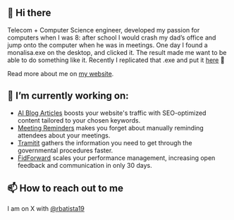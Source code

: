 ## 👋 Hi there

Telecom + Computer Science engineer, developed my passion for computers when I was 8: after school I would crash my dad’s office and jump onto the computer when he was in meetings. One day I found a monalisa.exe on the desktop, and clicked it. The result made me want to be able to do something like it. Recently I replicated that .exe and put it [here](https://rbatista191.github.io/) 🙈

Read more about me on [my website](https://ricardobatista.me/).

## 🔭 I’m currently working on:
- [AI Blog Articles](https://getaiblogarticles.com/) boosts your website's traffic with SEO-optimized content tailored to your chosen keywords.
- [Meeting Reminders](https://meeting-reminders.com/) makes you forget about manually reminding attendees about your meetings.
- [Tramitit](https://tramitit.com/) gathers the information you need to get through the governmental procedures faster.
- [FidForward](https://fidforward.com/) scales your performance management, increasing open feedback and communication in only 30 days.

## 📫 How to reach out to me
I am on X with [@rbatista19](https://twitter.com/intent/follow?screen_name=rbatista19)

